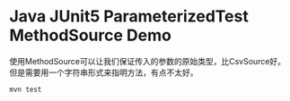 Java JUnit5 ParameterizedTest MethodSource Demo
============================================

使用MethodSource可以让我们保证传入的参数的原始类型，比CsvSource好。
但是需要用一个字符串形式来指明方法，有点不太好。

```
mvn test
```
